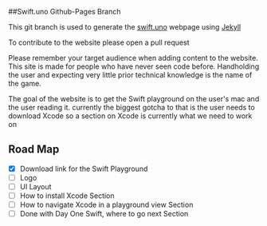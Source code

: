 ##Swift.uno Github-Pages Branch

This git branch is used to generate the [swift.uno](http://swift.uno) webpage using [Jekyll](https://jekyllrb.com/)

To contribute to the website please open a pull request

Please remember your target audience when adding content to the website. This site is made for people who have never seen code before. Handholding the user and expecting very little prior technical knowledge is the name of the game.

The goal of the website is to get the Swift playground on the user's mac and the user reading it. currently the biggest gotcha to that is the user needs to download Xcode so a section on Xcode is currently what we need to work on

## Road Map

- [X] Download link for the Swift Playground
- [ ] Logo
- [ ] UI Layout
- [ ] How to install Xcode Section
- [ ] How to navigate Xcode in a playground view Section
- [ ] Done with Day One Swift, where to go next Section
